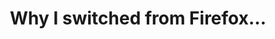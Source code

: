 ---
title: "Why I switched from Firefox…"
description: "A lot of people ask why I don't use Firefox anymore and my reasons for doing so, this video dives into my personal browser journey. I cover what I enjoy about Firefox, what I don't, and the two browsers that better fit into my workflow."
datePublished: 2024-10-15
dateUpdated: 2024-10-15
linkYouTube: "https://www.youtube.com/watch?v=RcDk4Cvoch0"
linkForum: "https://discuss.techlore.tech/t/why-i-switched-from-firefox/10351"
linkPeerTube: "https://neat.tube/w/rCPJM9XJVF7kZCeMxkM6Wg"
linkOdysee: "https://odysee.com/@techlore:3/why-i-switched-from-firefox%E2%80%A6:7"
tags: ["Firefox"]
---